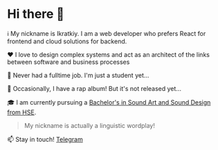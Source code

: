 # Hi there 👋

:information_source: My nickname is Ikratkiy. I am a web developer who prefers React for frontend and cloud solutions for backend. 

:heart: I love to design complex systems and act as an architect of the links between software and business processes

:briefcase: Never had a fulltime job. I'm just a student yet...

:microphone: Occasionally, I have a rap album! But it's not released yet...

:mortar_board: I am currently pursuing a [Bachelor's in Sound Art and Sound Design from HSE](https://hsedesign.online/). 

> My nickname is actually a linguistic wordplay!

:mailbox: Stay in touch! [Telegram](https://t.me/ikratkiy)
